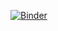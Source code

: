 [![Binder](https://mybinder.org/badge_logo.svg)](https://mybinder.org/v2/gh/tianzeluo-cmd/data71011-binder/HEAD)

